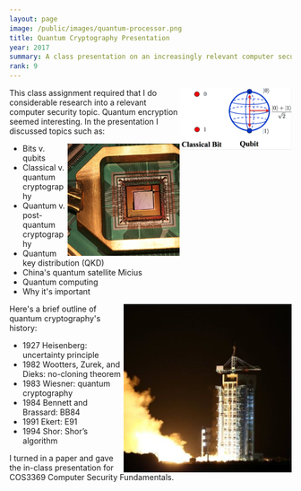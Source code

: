 ```yaml
---
layout: page
image: /public/images/quantum-processor.png
title: Quantum Cryptography Presentation
year: 2017
summary: A class presentation on an increasingly relevant computer security topic.
rank: 9
---
```


<img src="/public/images/quantum-bits.png" width="200" align="right">

This class assignment required that I do considerable research into a relevant computer security topic. Quantum encryption seemed interesting. In the presentation I discussed topics such as:

<img src="/public/images/quantum-processor.png" width="200" align="right">

* Bits v. qubits
* Classical v. quantum cryptography
* Quantum v. post-quantum cryptography
* Quantum key distribution (QKD)
* China's quantum satellite Micius
* Quantum computing
* Why it's important

<img src="/public/images/quantum-micius.png" width="300" align="right">

Here's a brief outline of quantum cryptography's history:

* 1927 Heisenberg: uncertainty principle
* 1982 Wootters, Zurek, and Dieks: no-cloning theorem
* 1983 Wiesner: quantum cryptography
* 1984 Bennett and Brassard: BB84
* 1991 Ekert: E91
* 1994 Shor: Shor’s algorithm

I turned in a paper and gave the in-class presentation for COS3369 Computer Security Fundamentals.